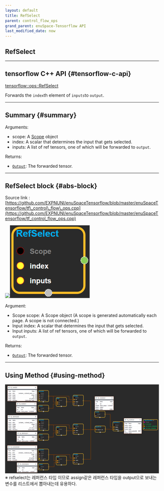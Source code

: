 ```yaml
--- 
layout: default 
title: RefSelect 
parent: control_flow_ops 
grand_parent: enuSpace-Tensorflow API 
last_modified_date: now 
--- 
```


## RefSelect

---

## tensorflow C++ API {#tensorflow-c-api}

[tensorflow::ops::RefSelect](https://www.tensorflow.org/api_docs/cc/class/tensorflow/ops/ref-select.html)

Forwards the `index`th element of `inputs`to `output`.

---

## Summary {#summary}

Arguments:

* scope: A [Scope](https://www.tensorflow.org/api_docs/cc/class/tensorflow/scope.html#classtensorflow_1_1_scope) object
* index: A scalar that determines the input that gets selected.
* inputs: A list of ref tensors, one of which will be forwarded to `output`.

Returns:

* [`Output`](https://www.tensorflow.org/api_docs/cc/class/tensorflow/output.html#classtensorflow_1_1_output): The forwarded tensor.

---

## RefSelect block {#abs-block}

Source link :[https://github.com/EXPNUNI/enuSpaceTensorflow/blob/master/enuSpaceTensorflow/tf\_control\_flow\_ops.cpp](https://github.com/EXPNUNI/enuSpaceTensorflow/blob/master/enuSpaceTensorflow/tf_control_flow_ops.cpp)

![](./assets/tf_control_flow_ops/refselect1.png)![](./assets/control_flow_ops/refselect1.png)

Argument:

* Scope scope: A Scope object \(A scope is generated automatically each page. A scope is not connected.\)
* Input index: A scalar that determines the input that gets selected.
* Input inputs: A list of ref tensors, one of which will be forwarded to `output`.

Returns:

* [`Output`](#): The forwarded tensor.

---

## Using Method {#using-method}

![](./assets/control_flow_ops/refselect2.png)※ refselect는 레퍼런스 타입 이므로 assign같은 레퍼런스 타입을 output으로 보내는 변수를 리스트에서 뽑아내는데 유용하다.

